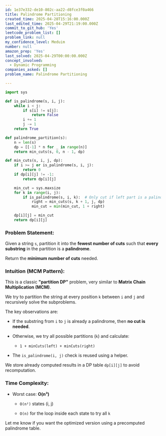 ```yaml
---
id: 1e37e332-de10-802c-aa22-d8fce3f0a466
title: Palindrome Partitioning
created_time: 2025-04-28T15:16:00.000Z
last_edited_time: 2025-04-29T21:19:00.000Z
commit_to_git_hub: 'Yes'
leetcode_problem_list: []
problem_link: null
my_confidence_level: Meduim
number: null
amazon_prep: 'Yes'
last_solved: 2025-04-29T00:00:00.000Z
concept_involved:
  - Dynamic Programming
companies_asked: []
problem_name: Palindrome Partitioning

---
```


```python
import sys

def is_palindrome(s, i, j):
    while i < j:
        if s[i] != s[j]:
            return False
        i += 1
        j -= 1
    return True

def palindrome_partition(s):
    n = len(s)
    dp = [[-1] * n for _ in range(n)]
    return min_cuts(s, 0, n - 1, dp)

def min_cuts(s, i, j, dp):
    if i >= j or is_palindrome(s, i, j):
        return 0
    if dp[i][j] != -1:
        return dp[i][j]

    min_cut = sys.maxsize
    for k in range(i, j):
        if is_palindrome(s, i, k):  # Only cut if left part is a palindrome
            right = min_cuts(s, k + 1, j, dp)
            min_cut = min(min_cut, 1 + right)

    dp[i][j] = min_cut
    return dp[i][j]
```

### Problem Statement:

Given a string `s`, partition it into the **fewest number of cuts** such that **every substring** in the partition is a **palindrome**.

Return the **minimum number of cuts** needed.

### Intuition (MCM Pattern):

This is a classic **"partition DP"** problem, very similar to **Matrix Chain Multiplication (MCM)**.

We try to partition the string at every position `k` between `i` and `j` and recursively solve the subproblems.

The key observations are:

*   If the substring from `i` to `j` is already a palindrome, then **no cut is needed**.

*   Otherwise, we try all possible partitions (`k`) and calculate:

    *   `1 + minCuts(left) + minCuts(right)`

*   The `is_palindrome(i, j)` check is reused using a helper.

We store already computed results in a DP table `dp[i][j]` to avoid recomputation.

### Time Complexity:

*   Worst case: **O(n³)**

    *   `O(n²)` states (i, j)

    *   `O(n)` for the loop inside each state to try all `k`

Let me know if you want the optimized version using a precomputed palindrome table.
